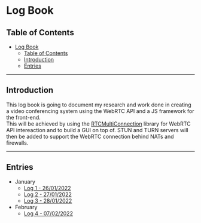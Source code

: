 # Log Book
## Table of Contents
- [Log Book](#log-book)
  - [Table of Contents](#table-of-contents)
  - [Introduction](#introduction)
  - [Entries](#entries)
 
---
## Introduction

This log book is going to document my research and work done in creating a video conferencing system using the WebRTC API and a JS framework for the front-end.\
This will be achieved by using the [RTCMultiConnection](https://github.com/muaz-khan/RTCMultiConnection) library for WebRTC API intereaction and to build a GUI on top of. STUN and TURN servers will then be added to support the WebRTC connection behind NATs and firewalls.

---

## Entries
- January
  - [Log 1 - 26/01/2022](./entries/jan/26012022.md)
  - [Log 2 - 27/01/2022](./entries/jan/27012022.md)
  - [Log 3 - 28/01/2022](./entries/jan/28012022.md)
- February
  - [Log 4 - 07/02/2022](./entries/feb/07022022.md)